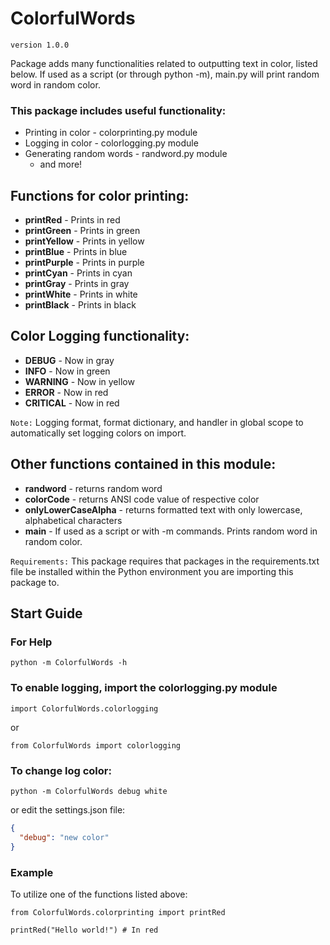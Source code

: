 # ColorfulWords
`version 1.0.0`

Package adds many functionalities related to outputting text in color, listed below. If used as a script (or through python -m), main.py will print random word in random color.  

### This package includes useful functionality:
* Printing in color - colorprinting.py module
* Logging in color - colorlogging.py module
* Generating random words - randword.py module
  * and more!

## Functions for color printing:
* **printRed** - Prints in red
* **printGreen** - Prints in green
* **printYellow** - Prints in yellow
* **printBlue** - Prints in blue
* **printPurple** - Prints in purple
* **printCyan** - Prints in cyan
* **printGray** - Prints in gray
* **printWhite** - Prints in white
* **printBlack** - Prints in black

## Color Logging functionality:
* **DEBUG** - Now in gray
* **INFO** - Now in green
* **WARNING** - Now in yellow
* **ERROR** - Now in red
* **CRITICAL** - Now in red

`Note:` Logging format, format dictionary, and handler in global scope to automatically set logging colors on import.

## Other functions contained in this module:
* **randword** - returns random word
* **colorCode** - returns ANSI code value of respective color
* **onlyLowerCaseAlpha** - returns formatted text with only lowercase, alphabetical characters
* **main** - If used as a script or with -m commands. Prints random word in random color.

`Requirements:` This package requires that packages in the requirements.txt file be installed within the Python environment you are importing this package to.

## Start Guide
### For Help
```commandline
python -m ColorfulWords -h
```

### To enable logging, import the colorlogging.py module
```doctest
import ColorfulWords.colorlogging
```
or
```doctest
from ColorfulWords import colorlogging
```

### To change log color:
```commandline
python -m ColorfulWords debug white
```
or edit the settings.json file:
```json
{
  "debug": "new color"
}
```

### Example
To utilize one of the functions listed above:
```doctest
from ColorfulWords.colorprinting import printRed

printRed("Hello world!") # In red
```